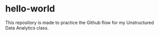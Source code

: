# hello-world
This repository is made to practice the Github flow for my Unstructured Data Analytics class. 
